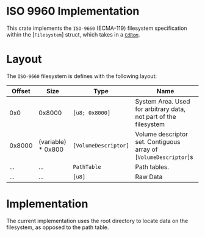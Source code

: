 # ISO 9960 Implementation

This crate implements the `ISO-9660` (ECMA-119) filesystem specification
within the [`Filesystem`] struct, which takes in a [`CdRom`](dcb_cdrom_xa::CdRom).

# Layout
The `ISO-9660` filesystem is defines with the following layout:

| Offset | Size               | Type                 | Name                                                             |
| ------ | ------------------ | -------------------- | ---------------------------------------------------------------- |
| 0x0    | 0x8000             | `[u8; 0x8000]`       | System Area. Used for arbitrary data, not part of the filesystem |
| 0x8000 | (variable) * 0x800 | `[VolumeDescriptor]` | Volume descriptor set. Contiguous array of [`VolumeDescriptor`]s |
| ...    | ...                | `PathTable`          | Path tables.                                                     |
| ...    | ...                | `[u8]`               | Raw Data                                                         |

# Implementation

The current implementation uses the root directory to locate data on the filesystem,
as opposed to the path table.

